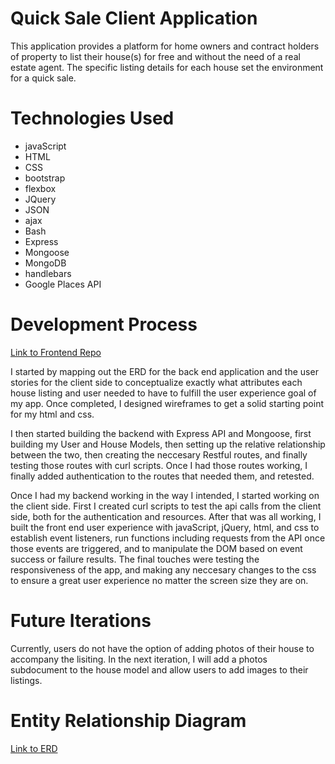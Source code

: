 # Quick Sale Client Application

This application provides a platform for home owners and contract holders of property to list their house(s) for free and without the need of a real estate agent. The specific listing details for each house set the environment for a quick sale.

# Technologies Used
* javaScript
* HTML
* CSS
* bootstrap
* flexbox
* JQuery
* JSON
* ajax
* Bash
* Express
* Mongoose
* MongoDB
* handlebars
* Google Places API

# Development Process

[Link to Frontend Repo](https://github.com/ako-21/quick-sale-client)

I started by mapping out the ERD for the back end application and the user stories for the client side to conceptualize exactly what attributes each house listing and user needed to have to fulfill the user experience goal of my app. Once completed, I designed wireframes to get a solid starting point for my html and css.

I then started building the backend with Express API and Mongoose, first building my User and House Models, then setting up the relative relationship between the two, then creating the neccesary Restful routes, and finally testing those routes with curl scripts. Once I had those routes working, I finally added authentication to the routes that needed them, and retested.

Once I had my backend working in the way I intended, I started working on the client side. First I created curl scripts to test the api calls from the client side, both for the authentication and resources. After that was all working, I built the front end user experience with javaScript, jQuery, html, and css to establish event listeners, run functions including requests from the API once those events are triggered, and to manipulate the DOM based on event success or failure results. The final touches were testing the responsiveness of the app, and making any neccesary changes to the css to ensure a great user experience no matter the screen size they are on.

# Future Iterations

Currently, users do not have the option of adding photos of their house to accompany the lisiting. In the next iteration, I will add a photos subdocument to the house model and allow users to add images to their listings.

# Entity Relationship Diagram

[Link to ERD](https://docs.google.com/document/d/1xw79VUVyiZ6JtMY74qglHHsd66PPf9lwppjXZdaUxu0/edit?usp=sharing) 
